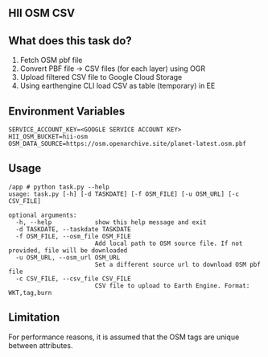 HII OSM CSV
-----------

## What does this task do?

1. Fetch OSM pbf file
2. Convert PBF file -> CSV files (for each layer) using OGR
3. Upload filtered CSV file to Google Cloud Storage
4. Using earthengine CLI load CSV as table (temporary) in EE



## Environment Variables

```
SERVICE_ACCOUNT_KEY=<GOOGLE SERVICE ACCOUNT KEY>
HII_OSM_BUCKET=hii-osm
OSM_DATA_SOURCE=https://osm.openarchive.site/planet-latest.osm.pbf
```

## Usage

```
/app # python task.py --help
usage: task.py [-h] [-d TASKDATE] [-f OSM_FILE] [-u OSM_URL] [-c CSV_FILE]

optional arguments:
  -h, --help            show this help message and exit
  -d TASKDATE, --taskdate TASKDATE
  -f OSM_FILE, --osm_file OSM_FILE
                        Add local path to OSM source file. If not provided, file will be downloaded
  -u OSM_URL, --osm_url OSM_URL
                        Set a different source url to download OSM pbf file
  -c CSV_FILE, --csv_file CSV_FILE
                        CSV file to upload to Earth Engine. Format: WKT,tag,burn
```


## Limitation

For performance reasons, it is assumed that the OSM tags are unique between attributes.